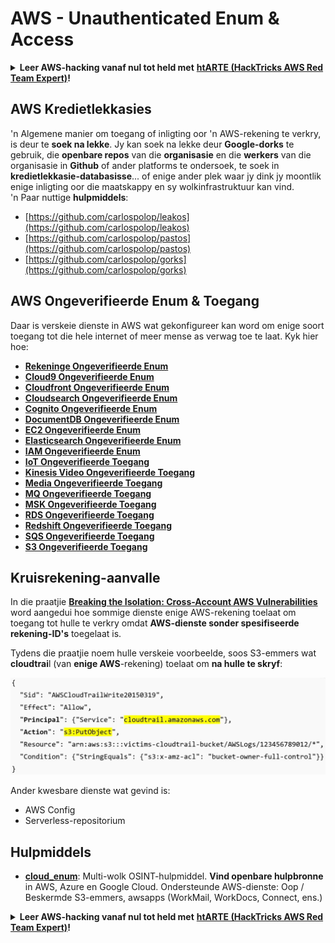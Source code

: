 # AWS - Unauthenticated Enum & Access

<details>

<summary><strong>Leer AWS-hacking vanaf nul tot held met</strong> <a href="https://training.hacktricks.xyz/courses/arte"><strong>htARTE (HackTricks AWS Red Team Expert)</strong></a><strong>!</strong></summary>

Ander maniere om HackTricks te ondersteun:

* As jy jou **maatskappy geadverteer wil sien in HackTricks** of **HackTricks in PDF wil aflaai**, kyk na die [**SUBSCRIPTION PLANS**](https://github.com/sponsors/carlospolop)!
* Kry die [**amptelike PEASS & HackTricks swag**](https://peass.creator-spring.com)
* Ontdek [**The PEASS Family**](https://opensea.io/collection/the-peass-family), ons versameling eksklusiewe [**NFTs**](https://opensea.io/collection/the-peass-family)
* **Sluit aan by die** 💬 [**Discord-groep**](https://discord.gg/hRep4RUj7f) of die [**telegram-groep**](https://t.me/peass) of **volg** ons op **Twitter** 🐦 [**@hacktricks\_live**](https://twitter.com/hacktricks\_live)**.**
* **Deel jou hacktruuks deur PR's in te dien by die** [**HackTricks**](https://github.com/carlospolop/hacktricks) en [**HackTricks Cloud**](https://github.com/carlospolop/hacktricks-cloud) GitHub-opslagplekke.

</details>

## AWS Kredietlekkasies

'n Algemene manier om toegang of inligting oor 'n AWS-rekening te verkry, is deur te **soek na lekke**. Jy kan soek na lekke deur **Google-dorks** te gebruik, die **openbare repos** van die **organisasie** en die **werkers** van die organisasie in **Github** of ander platforms te ondersoek, te soek in **kredietlekkasie-databasisse**... of enige ander plek waar jy dink jy moontlik enige inligting oor die maatskappy en sy wolkinfrastruktuur kan vind.\
'n Paar nuttige **hulpmiddels**:

* [https://github.com/carlospolop/leakos](https://github.com/carlospolop/leakos)
* [https://github.com/carlospolop/pastos](https://github.com/carlospolop/pastos)
* [https://github.com/carlospolop/gorks](https://github.com/carlospolop/gorks)

## AWS Ongeverifieerde Enum & Toegang

Daar is verskeie dienste in AWS wat gekonfigureer kan word om enige soort toegang tot die hele internet of meer mense as verwag toe te laat. Kyk hier hoe:

* [**Rekeninge Ongeverifieerde Enum**](aws-accounts-unauthenticated-enum.md)
* [**Cloud9 Ongeverifieerde Enum**](https://github.com/carlospolop/hacktricks-cloud/blob/af/pentesting-cloud/aws-security/aws-unauthenticated-enum-access/broken-reference/README.md)
* [**Cloudfront Ongeverifieerde Enum**](aws-cloudfront-unauthenticated-enum.md)
* [**Cloudsearch Ongeverifieerde Enum**](https://github.com/carlospolop/hacktricks-cloud/blob/af/pentesting-cloud/aws-security/aws-unauthenticated-enum-access/broken-reference/README.md)
* [**Cognito Ongeverifieerde Enum**](aws-cognito-unauthenticated-enum.md)
* [**DocumentDB Ongeverifieerde Enum**](aws-documentdb-enum.md)
* [**EC2 Ongeverifieerde Enum**](aws-ec2-unauthenticated-enum.md)
* [**Elasticsearch Ongeverifieerde Enum**](aws-elasticsearch-unauthenticated-enum.md)
* [**IAM Ongeverifieerde Enum**](aws-iam-and-sts-unauthenticated-enum.md)
* [**IoT Ongeverifieerde Toegang**](aws-iot-unauthenticated-enum.md)
* [**Kinesis Video Ongeverifieerde Toegang**](aws-kinesis-video-unauthenticated-enum.md)
* [**Media Ongeverifieerde Toegang**](aws-media-unauthenticated-enum.md)
* [**MQ Ongeverifieerde Toegang**](aws-mq-unauthenticated-enum.md)
* [**MSK Ongeverifieerde Toegang**](aws-msk-unauthenticated-enum.md)
* [**RDS Ongeverifieerde Toegang**](aws-rds-unauthenticated-enum.md)
* [**Redshift Ongeverifieerde Toegang**](aws-redshift-unauthenticated-enum.md)
* [**SQS Ongeverifieerde Toegang**](aws-sqs-unauthenticated-enum.md)
* [**S3 Ongeverifieerde Toegang**](aws-s3-unauthenticated-enum.md)

## Kruisrekening-aanvalle

In die praatjie [**Breaking the Isolation: Cross-Account AWS Vulnerabilities**](https://www.youtube.com/watch?v=JfEFIcpJ2wk) word aangedui hoe sommige dienste enige AWS-rekening toelaat om toegang tot hulle te verkry omdat **AWS-dienste sonder spesifiseerde rekening-ID's** toegelaat is.

Tydens die praatjie noem hulle verskeie voorbeelde, soos S3-emmers wat **cloudtrai**l (van **enige AWS**-rekening) toelaat om **na hulle te skryf**:

![](<../../../.gitbook/assets/image (38) (1).png>)

Ander kwesbare dienste wat gevind is:

* AWS Config
* Serverless-repositorium

## Hulpmiddels

* [**cloud\_enum**](https://github.com/initstring/cloud\_enum): Multi-wolk OSINT-hulpmiddel. **Vind openbare hulpbronne** in AWS, Azure en Google Cloud. Ondersteunde AWS-dienste: Oop / Beskermde S3-emmers, awsapps (WorkMail, WorkDocs, Connect, ens.)

<details>

<summary><strong>Leer AWS-hacking vanaf nul tot held met</strong> <a href="https://training.hacktricks.xyz/courses/arte"><strong>htARTE (HackTricks AWS Red Team Expert)</strong></a><strong>!</strong></summary>

Ander maniere om HackTricks te ondersteun:

* As jy jou **maatskappy geadverteer wil sien in HackTricks** of **HackTricks in PDF wil aflaai**, kyk na die [**SUBSCRIPTION PLANS**](https://github.com/sponsors/carlospolop)!
* Kry die [**amptelike PEASS & HackTricks swag**](https://peass.creator-spring.com)
* Ontdek [**The PEASS Family**](https://opensea.io/collection/the-peass-family), ons versameling eksklusiewe [**NFTs**](https://opensea.io/collection/the-peass-family)
* **Sluit aan by die** 💬 [**Discord-groep**](https://discord.gg/hRep4RUj7f) of die [**telegram-groep**](https://t.me/peass) of **volg** ons op **Twitter** 🐦 [**@hacktricks\_live**](https://twitter.com/hacktricks\_live)**.**
* **Deel jou hacktruuks deur PR's in te dien by die** [**HackTricks**](https://github.com/carlospolop/hacktricks) en [**HackTricks Cloud**](https://github.com/carlospolop/hacktricks-cloud) GitHub-opslagplekke.

</details>
